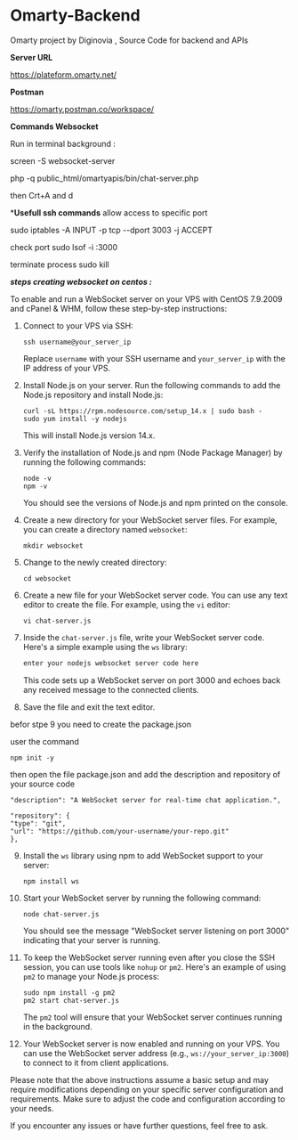 # Omarty-Backend
Omarty project by Diginovia , Source Code for backend and APIs

**Server URL**

https://plateform.omarty.net/

**Postman**

https://omarty.postman.co/workspace/

**Commands Websocket**

Run in terminal background : 

screen -S websocket-server 

php -q public_html/omartyapis/bin/chat-server.php

then Crt+A and d

***Usefull ssh commands**
allow access to specific port 

sudo iptables -A INPUT -p tcp --dport 3003 -j ACCEPT


check port
sudo lsof -i :3000 

terminate process
sudo kill <PID> 

  ***steps creating websocket on centos :***

  

  To enable and run a WebSocket server on your VPS with CentOS 7.9.2009 and cPanel & WHM, follow these step-by-step instructions:

1. Connect to your VPS via SSH:
   ```
   ssh username@your_server_ip
   ```

   Replace `username` with your SSH username and `your_server_ip` with the IP address of your VPS.

2. Install Node.js on your server. Run the following commands to add the Node.js repository and install Node.js:
   ```
   curl -sL https://rpm.nodesource.com/setup_14.x | sudo bash -
   sudo yum install -y nodejs
   ```

   This will install Node.js version 14.x.

3. Verify the installation of Node.js and npm (Node Package Manager) by running the following commands:
   ```
   node -v
   npm -v
   ```

   You should see the versions of Node.js and npm printed on the console.

4. Create a new directory for your WebSocket server files. For example, you can create a directory named `websocket`:
   ```
   mkdir websocket
   ```

5. Change to the newly created directory:
   ```
   cd websocket
   ```

6. Create a new file for your WebSocket server code. You can use any text editor to create the file. For example, using the `vi` editor:
   ```
   vi chat-server.js
   ```

7. Inside the `chat-server.js` file, write your WebSocket server code. Here's a simple example using the `ws` library:
   ```javascript
   enter your nodejs websocket server code here
   ```

   This code sets up a WebSocket server on port 3000 and echoes back any received message to the connected clients.

8. Save the file and exit the text editor.

 befor stpe 9 you need to create the package.json
 
 user the command
  ```
 npm init -y
 ```
 
 then open the file package.json and add the description and repository of your source code
  ```
 "description": "A WebSocket server for real-time chat application.",
 
 "repository": {
  "type": "git",
  "url": "https://github.com/your-username/your-repo.git"
},
  ```
 
9. Install the `ws` library using npm to add WebSocket support to your server:
   ```
   npm install ws
   ```

10. Start your WebSocket server by running the following command:
    ```
    node chat-server.js
    ```

    You should see the message "WebSocket server listening on port 3000" indicating that your server is running.

11. To keep the WebSocket server running even after you close the SSH session, you can use tools like `nohup` or `pm2`. Here's an example of using `pm2` to manage your Node.js process:
    ```
    sudo npm install -g pm2
    pm2 start chat-server.js
    ```

    The `pm2` tool will ensure that your WebSocket server continues running in the background.

12. Your WebSocket server is now enabled and running on your VPS. You can use the WebSocket server address (e.g., `ws://your_server_ip:3000`) to connect to it from client applications.

Please note that the above instructions assume a basic setup and may require modifications depending on your specific server configuration and requirements. Make sure to adjust the code and configuration according to your needs.

If you encounter any issues or have further questions, feel free to ask.

